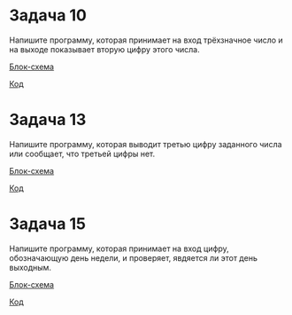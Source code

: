 # Задача 10
Напишите программу, которая принимает на вход трёхзначное число и на выходе показывает вторую цифру этого числа.

[Блок-схема](ex10/diagram10.png)

[Код](ex10/Program.cs)

# Задача 13
Напишите программу, которая выводит третью цифру заданного числа или сообщает, что третьей цифры нет.

[Блок-схема](ex13/diagram.png)

[Код](ex13/Program.cs)

# Задача 15
Напишите программу, которая принимает на вход цифру, обозначающую день недели, и проверяет, явдяется ли этот день выходным.

[Блок-схема](ex15/diagram15.png)

[Код](ex15/Program.cs)
